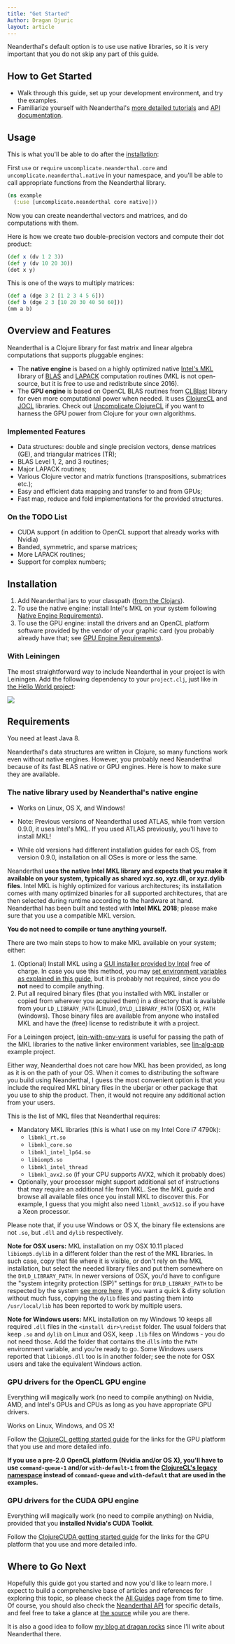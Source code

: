 ```yaml
---
title: "Get Started"
Author: Dragan Djuric
layout: article
---
```


Neanderthal's default option is to use use native libraries, so it is very important that you do not skip any part of this guide.

## How to Get Started

* Walk through this guide, set up your development environment, and try the examples.
* Familiarize yourself with Neanderthal's [more detailed tutorials](/articles/guides.html) and [API documentation](/codox).

## Usage

This is what you'll be able to do after the [installation](#installation):

First `use` or `require` `uncomplicate.neanderthal.core` and `uncomplicate.neanderthal.native` in your namespace, and you'll be able to call appropriate functions from the Neanderthal library.

```clojure
(ns example
  (:use [uncomplicate.neanderthal core native]))
```

Now you can create neanderthal vectors and matrices, and do computations with them.

Here is how we create two double-precision vectors and compute their dot product:

```clojure
(def x (dv 1 2 3))
(def y (dv 10 20 30))
(dot x y)
```

This is one of the ways to multiply matrices:

```clojure
(def a (dge 3 2 [1 2 3 4 5 6]))
(def b (dge 2 3 [10 20 30 40 50 60]))
(mm a b)
```

## Overview and Features

Neanderthal is a Clojure library for fast matrix and linear algebra computations that supports pluggable engines:

* The **native engine** is based on a highly optimized native [Intel's MKL](http://https://software.intel.com/en-us/intel-mkl) library of [BLAS](http://netlib.org/blas/) and [LAPACK](http://www.netlib.org/lapack/) computation routines (MKL is not open-source, but it is free to use and redistribute since 2016).
* The **GPU engine** is based on OpenCL BLAS routines from [CLBlast](https://github.com/CNugteren/CLBlast) library for even more computational power when needed. It uses [ClojureCL](http://clojurece.uncomplicate.org) and [JOCL](http://jocl.org) libraries. Check out [Uncomplicate ClojureCL](http://clojurecl.uncomplicate.org) if you want to harness the GPU power from Clojure for your own algorithms.

### Implemented Features

* Data structures: double and single precision vectors, dense matrices (GE), and triangular matrices (TR);
* BLAS Level 1, 2, and 3 routines;
* Major LAPACK routines;
* Various Clojure vector and matrix functions (transpositions, submatrices etc.);
* Easy and efficient data mapping and transfer to and from GPUs;
* Fast map, reduce and fold implementations for the provided structures.

### On the TODO List

* CUDA support (in addition to OpenCL support that already works with Nvidia)
* Banded, symmetric, and sparse matrices;
* More LAPACK routines;
* Support for complex numbers;

## Installation

1. Add Neanderthal jars to your classpath ([from the Clojars](https://clojars.org/uncomplicate/neanderthal)).
2. To use the native engine: install Intel's MKL on your system following [Native Engine Requirements](#the-native-library-used-by-neanderthals-native-engine)).
3. To use the GPU engine: install the drivers and an OpenCL platform software provided by the vendor of your graphic card (you probably already have that; see [GPU Engine Requirements](#gpu-drivers-for-the-gpu-engine)).

### With Leiningen

The most straightforward way to include Neanderthal in your project is with Leiningen. Add the following dependency to your `project.clj`, just like in [the Hello World project](https://github.com/uncomplicate/neanderthal/blob/master/examples/hello-world/project.clj):

![](http://clojars.org/uncomplicate/neanderthal/latest-version.svg)

## Requirements

You need at least Java 8.

Neanderthal's data structures are written in Clojure, so many functions work even without native engines. However, you probably need Neanderthal because of its fast BLAS native or GPU engines. Here is how to make sure they are available.

### The native library used by Neanderthal's native engine

* Works on Linux, OS X, and Windows!

* Note: Previous versions of Neanderthal used ATLAS, while from version 0.9.0, it uses Intel's MKL. If you used ATLAS previously, you'll have to install MKL!

* While old versions had different installation guides for each OS, from version 0.9.0, installation on all OSes is more or less the same.

Neanderthal **uses the native Intel MKL library and expects that you make it available on your system, typically as shared xyz.so, xyz.dll, or xyz.dylib files**. Intel MKL is highly optimized for various architectures; its installation comes with many optimized binaries for all supported architectures, that are then selected during runtime according to the hardware at hand. Neanderthal has been built and tested with **Intel MKL 2018**; please make sure that you use a compatible MKL version.

**You do not need to compile or tune anything yourself.**

There are two main steps to how to make MKL available on your system; either:

1. (Optional) Install MKL using a [GUI installer provided by Intel](https://software.intel.com/en-us/intel-mkl) free of charge. In case you use this method, you may [set environment variables as explained in this guide](https://software.intel.com/en-us/node/528500), but it is probably not required, since you do **not** need to compile anything.
2. Put all required binary files (that you installed with MKL installer or copied from wherever you acquired them) in a directory that is available from your `LD_LIBRARY_PATH` (Linux), `DYLD_LIBRARY_PATH` (OSX) or, `PATH` (windows). Those binary files are available from anyone who installed MKL and have the (free) license to redistribute it with a project.

For a Leiningen project, [lein-with-env-vars](https://github.com/athos/lein-with-env-vars) is useful for passing the path of the MKL libraries to the native linker environment variables, see [lin-alg-app](https://github.com/viesti/lin-alg-app) example project.

Either way, Neanderthal does not care how MKL has been provided, as long as it is on the path of your OS. When it comes to distributing the software you build using Neanderthal, I guess the most convenient option is that you include the required MKL binary files in the uberjar or other package that you use to ship the product. Then, it would not require any additional action from your users.

This is the list of MKL files that Neanderthal requires:

* Mandatory MKL libraries (this is what I use on my Intel Core i7 4790k):
  * `libmkl_rt.so`
  * `libmkl_core.so`
  * `libmkl_intel_lp64.so`
  * `libiomp5.so`
  * `libmkl_intel_thread`
  * `libmkl_avx2.so` (if your CPU supports AVX2, which it probably does)
* Optionally, your processor might support additional set of instructions that may require an additional file from MKL. See the MKL guide and browse all available files once you install MKL to discover this. For example, I guess that you might also need `libmkl_avx512.so` if you have a Xeon processor.

Please note that, if you use Windows or OS X, the binary file extensions are not `.so`, but `.dll` and `dylib` respectively.

**Note for OSX users:** MKL installation on my OSX 10.11 placed `libiomp5.dylib` in a different folder than the rest of the MKL libraries. In such case, copy that file where it is visible, or don't rely on the MKL installation, but select the needed library files and put them somewhere on the `DYLD_LIBRARY_PATH`. In newer versions of OSX, you'd have to configure the "system integrity protection (SIP)" settings for `DYLD_LIBRARY_PATH` to be respected by the system [see more here](https://github.com/uncomplicate/neanderthal/issues/31). If you want a quick & dirty solution without much fuss, copying the `dylib` files and pasting them into `/usr/local/lib` has been reported to work by multiple users.

**Note for Windows users:** MKL installation on my Windows 10 keeps all required `.dll` files in the `<install dir>\redist` folder. The usual folders that keep `.so` and `dylib` on Linux and OSX, keep `.lib` files on Windows - you do not need those. Add the folder that contains the `dll`s into the `PATH` environment variable, and you're ready to go. Some Windows users reported that `libiomp5.dll` too is in another folder; see the note for OSX users and take the equivalent Windows action.

### GPU drivers for the OpenCL GPU engine

Everything will magically work (no need to compile anything) on Nvidia, AMD, and Intel's GPUs and CPUs as long as you have appropriate GPU drivers.

Works on Linux, Windows, and OS X!

Follow the [ClojureCL getting started guide](http://clojurecl.uncomplicate.org/articles/getting_started.html) for the links for the GPU platform that you use and more detailed info.

**If you use a pre-2.0 OpenCL platform (Nvidia and/or OS X), you'll have to use `command-queue-1` and/or `with-default-1` from the [ClojureCL's legacy namespace](https://github.com/uncomplicate/clojurecl/blob/master/src/clojure/uncomplicate/clojurecl/legacy.clj) instead of `command-queue` and `with-default` that are used in the examples.**

### GPU drivers for the CUDA GPU engine

Everything will magically work (no need to compile anything) on Nvidia, provided that you **installed Nvidia's CUDA Toolkit**.

Follow the [ClojureCUDA getting started guide](http://clojurecuda.uncomplicate.org/articles/getting_started.html) for the links for the GPU platform that you use and more detailed info.

## Where to Go Next

Hopefully this guide got you started and now you'd like to learn more. I expect to build a comprehensive base of articles and references for exploring this topic, so please check the [All Guides](/articles/guides.html) page from time to time. Of course, you should also check the [Neanderthal API](/codox) for specific details, and feel free to take a glance at [the source](https://github.com/uncomplicate/neanderthal) while you are there.

It is also a good idea to follow [my blog at dragan.rocks](http://dragan.rocks) since I'll write about Neanderthal there.
